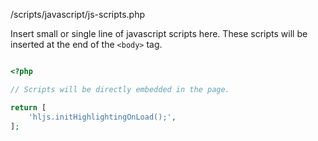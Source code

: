 <p class = "ttag-file">/scripts/javascript/js-scripts.php</p>

Insert small or single line of javascript scripts here. These scripts will be inserted at the
end of the `<body>` tag.

```php

<?php

// Scripts will be directly embedded in the page.

return [
	'hljs.initHighlightingOnLoad();',
];

```
